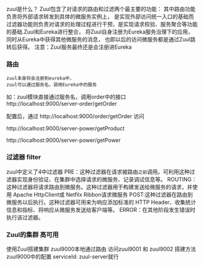 zuul是什么？
    Zuul包含了对请求的路由和过滤两个最主要的功能：
    其中路由功能负责将外部请求转发到具体的微服务实例上，
    是实现外部访问统一入口的基础而过滤器功能则负责对请求的处理过程进行干预，是实现请求校验、服务聚合等功能的基础.Zuul和Eureka进行整合，
    将Zuul自身注册为Eureka服务治理下的应用，
    同时从Eureka中获得其他微服务的消息，
    也即以后的访问微服务都是通过Zuul跳转后获得。
    注意：Zuul服务最终还是会注册进Eureka
    
    
### 路由
    zuul本身将会注册到eureka中，
    zuul可以通过服务名，调用Eureka中的服务
    
如：zuul模块直接通过服务名，调用order中的接口
http://localhost:9000/server-order/getOrder

配置后，通过 http://localhost:9000/order/getOrder  访问

http://localhost:9000/server-power/getProduct

http://localhost:9000/server-power/getPower 


### 过滤器 filter    
zuul中定义了4中过滤器
 PRE：这种过滤器在请求被路由`之前`调用。可利用这种过滤器实现身份验证、在集群中选择请求的微服务、记录调试信息等。 
 ROUTING：这种过滤器将请求路由到微服务。这种过滤器用于构建发送给微服务的请求，并使用 Apache HttpCIient或 Netfilx Ribbon请求微服务 
 POST:这种过滤器在路由到微服务以后执行。这种过滤器可用来为响应添加标准的 HTTP Header、收集统计信息和指标、将响应从微服务发送给客户端等。 
 ERROR：在其他阶段发生错误时执行该过滤器。
 
 
 
### Zuul的集群  高可用

使用Zuul搭建集群
zuul9000本地通过路由  访问zuul9001 和 zuul9002 
搭建方法 zuul9000中的配置 serviceId: zuul-server就行